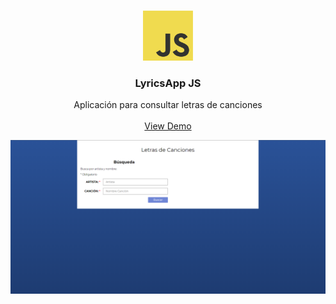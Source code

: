 <br />
<p align="center">
  <a href="#">
    <img src="img/JSLogo.png" alt="Logo" width="80" height="80">
  </a>

  <h3 align="center">LyricsApp JS</h3>

  <p align="center">
   Aplicación para consultar letras de canciones
    <br />
    <br />
    <a href="https://apilyricsapp-jc.netlify.app/">View Demo</a>
  </p>
</p>


<p align="center">
  <img align="center" src="img/LyricsAppSS.png">
</p>

